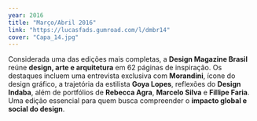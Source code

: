```yaml
---
year: 2016
title: "Março/Abril 2016"
link: "https://lucasfads.gumroad.com/l/dmbr14"
cover: "Capa_14.jpg"
---
```

Considerada uma das edições mais completas, a **Design Magazine Brasil** reúne **design, arte e arquitetura** em 62 páginas de inspiração. Os destaques incluem uma entrevista exclusiva com **Morandini**, ícone do design gráfico, a trajetória da estilista **Goya Lopes**, reflexões do **Design Indaba**, além de portfólios de **Rebecca Agra**, **Marcelo Silva** e **Fillipe Faria**. Uma edição essencial para quem busca compreender o **impacto global e social do design**.
